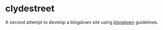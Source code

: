 # clydestreet

A second attempt to develop a blogdown site using [blogdown](https://github.com/rstudio/blogdown) guidelines.
